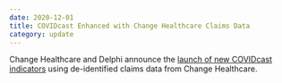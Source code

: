 ```yaml
---
date: 2020-12-01
title: COVIDcast Enhanced with Change Healthcare Claims Data
category: update
---
```


Change Healthcare and Delphi announce the [launch of new COVIDcast indicators](https://newsroom.changehealthcare.com/press-releases/carnegie-mellon-university-s-delphi-research-group-enhances-covi) using de-identified claims data from Change Healthcare.
